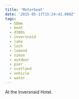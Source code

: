 ```yaml
---
title: 'Motorboat'
date: '2015-05-17T15:24:42.000Z'
tags:
  - 50mm
  - boat
  - d300s
  - inversnaid
  - lake
  - loch
  - lomond
  - nikon
  - outdoor
  - pier
  - scotland
  - vehicle
  - water
---
```


At the Inversnaid Hotel.
